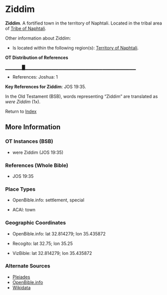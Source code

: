 # Ziddim
**Ziddim**. 
A fortified town in the territory of Naphtali. 
Located in the tribal area of [Tribe of Naphtali](../../../groups/md/acai/Naphtali.md). 




Other information about Ziddim:


* Is located within the following region(s): 
[Territory of Naphtali](TerritoryOfNaphtali.md). 


**OT Distribution of References**

▁▁▁▁▁█▁▁▁▁▁▁▁▁▁▁▁▁▁▁▁▁▁▁▁▁▁▁▁▁▁▁▁▁▁▁▁▁▁
* References: Joshua: 1



**Key References for Ziddim**: 
JOS 19:35. 


In the Old Testament (BSB), words representing “Ziddim” are translated as 
*were Ziddim* (1x). 




Return to [Index](00-Index.md)

## More Information

### OT Instances (BSB)

* were Ziddim (JOS 19:35)



### References (Whole Bible)

* JOS 19:35


### Place Types

* OpenBible.info: settlement, special

* ACAI: town



### Geographic Coordinates

* OpenBible.info: lat 32.814279; lon 35.435872

* Recogito: lat 32.75; lon 35.25

* VizBible: lat 32.814279; lon 35.435872



### Alternate Sources

* [Pleiades](http://pleiades.stoa.org/places/211425277)
* [OpenBible.info](https://www.openbible.info/geo/ancient/a8248e0)
* [Wikidata](http://www.wikidata.org/entity/Q8071489)



